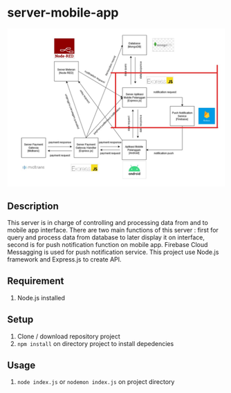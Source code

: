 # server-mobile-app

![Data Flow Diagram](https://github.com/alijarasyidi/smart-meter/blob/master/repo-image/diagram-mobile-server.jpg)

## Description
This server is in charge of controlling and processing data from and to mobile app interface. There are two main functions of this server : first for query and process data 
from database to later display it on interface, second is for push notification function on mobile app. Firebase Cloud Messagging is used for push notification service. This project 
use Node.js framework and Express.js to create API.

## Requirement
1. Node.js installed

## Setup
1. Clone / download repository project
2. `npm install` on directory project to install depedencies

## Usage
1. `node index.js` or `nodemon index.js` on project directory
